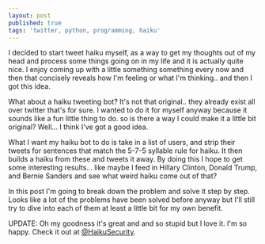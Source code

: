 ```yaml
---
layout: post
published: true
tags: 'twitter, python, programming, haiku'
---
```


I decided to start tweet haiku myself, as a way to get my thoughts out of my head and process some things going on in my life and it is actually quite nice. I enjoy coming up with a little something something every now and then that concisely reveals how I'm feeling or what I'm thinking.. and then I got this idea. 

What about a haiku tweeting bot? It's not that original.. they already exist all over twitter that's for sure. I wanted to do it for myself anyway because it sounds like a fun little thing to do. so is there a way I could make it a little bit original? Well... I think I've got a good idea.

What I want my haiku bot to do is take in a list of users, and strip their tweets for sentences that match the 5-7-5 syllable rule for haiku. It then builds a haiku from these and tweets it away. By doing this I hope to get some interesting results... like maybe I feed in Hillary Clinton, Donald Trump, and Bernie Sanders and see what weird haiku come out of that? 

In this post I'm going to break down the problem and solve it step by step. Looks like a lot of the problems have been solved before anyway but I'll still try to dive into each of them at least a little bit for my own benefit.

UPDATE:
Oh my goodness it's great and and so stupid but I love it. I'm so happy. Check it out at [@HaikuSecurity](https://twitter.com/HaikuSecurity).
